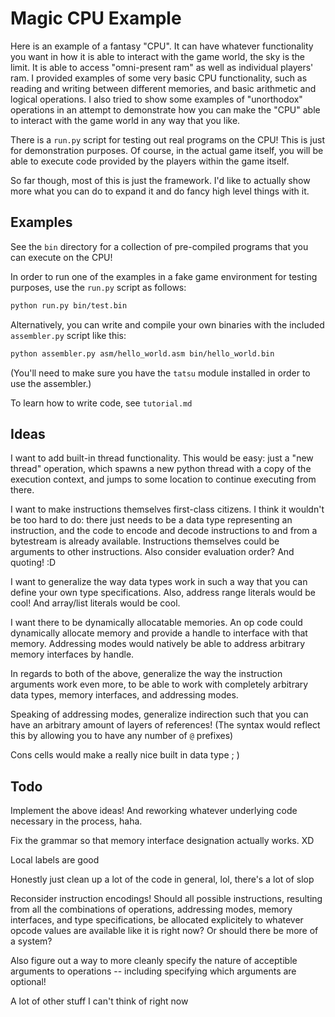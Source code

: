 # Magic CPU Example

Here is an example of a fantasy "CPU". It can have whatever functionality you want in how it is able to interact with the game world, the sky is the limit. It is able to access "omni-present ram" as well as individual players' ram. I provided examples of some very basic CPU functionality, such as reading and writing between different memories, and basic arithmetic and logical operations. I also tried to show some examples of "unorthodox" operations in an attempt to demonstrate how you can make the "CPU" able to interact with the game world in any way that you like.

There is a `run.py` script for testing out real programs on the CPU! This is just for demonstration purposes. Of course, in the actual game itself, you will be able to execute code provided by the players within the game itself.

So far though, most of this is just the framework. I'd like to actually show more what you can do to expand it and do fancy high level things with it.

## Examples

See the `bin` directory for a collection of pre-compiled programs that you can execute on the CPU!

In order to run one of the examples in a fake game environment for testing purposes, use the `run.py` script as follows:
```bash
python run.py bin/test.bin
```

Alternatively, you can write and compile your own binaries with the included `assembler.py` script like this:
```bash
python assembler.py asm/hello_world.asm bin/hello_world.bin
```

(You'll need to make sure you have the `tatsu` module installed in order to use the assembler.)

To learn how to write code, see `tutorial.md`

## Ideas

I want to add built-in thread functionality. This would be easy: just a "new thread" operation, which spawns a new python thread with a copy of the execution context, and jumps to some location to continue executing from there.

I want to make instructions themselves first-class citizens. I think it wouldn't be too hard to do: there just needs to be a data type representing an instruction, and the code to encode and decode instructions to and from a bytestream is already available. Instructions themselves could be arguments to other instructions. Also consider evaluation order? And quoting! :D

I want to generalize the way data types work in such a way that you can define your own type specifications. Also, address range literals would be cool! And array/list literals would be cool.

I want there to be dynamically allocatable memories. An op code could dynamically allocate memory and provide a handle to interface with that memory. Addressing modes would natively be able to address arbitrary memory interfaces by handle.

In regards to both of the above, generalize the way the instruction arguments work even more, to be able to work with completely arbitrary data types, memory interfaces, and addressing modes.

Speaking of addressing modes, generalize indirection such that you can have an arbitrary amount of layers of references! (The syntax would reflect this by allowing you to have any number of `@` prefixes)

Cons cells would make a really nice built in data type ; )

## Todo

Implement the above ideas! And reworking whatever underlying code necessary in the process, haha.

Fix the grammar so that memory interface designation actually works. XD

Local labels are good

Honestly just clean up a lot of the code in general, lol, there's a lot of slop

Reconsider instruction encodings! Should all possible instructions, resulting from all the combinations of operations, addressing modes, memory interfaces, and type specifications, be allocated explicitely to whatever opcode values are available like it is right now? Or should there be more of a system?

Also figure out a way to more cleanly specify the nature of acceptible arguments to operations -- including specifying which arguments are optional!

A lot of other stuff I can't think of right now
